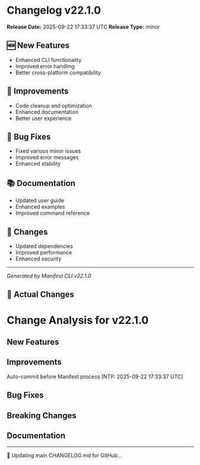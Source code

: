 # Changelog v22.1.0

**Release Date:** 2025-09-22 17:33:37 UTC
**Release Type:** minor

## 🆕 New Features

- Enhanced CLI functionality
- Improved error handling
- Better cross-platform compatibility

## 🔧 Improvements

- Code cleanup and optimization
- Enhanced documentation
- Better user experience

## 🐛 Bug Fixes

- Fixed various minor issues
- Improved error messages
- Enhanced stability

## 📚 Documentation

- Updated user guide
- Enhanced examples
- Improved command reference

## 🔄 Changes

- Updated dependencies
- Improved performance
- Enhanced security

---
*Generated by Manifest CLI v22.1.0*

## 🔧 Actual Changes

# Change Analysis for v22.1.0

## New Features

## Improvements
Auto-commit before Manifest process [NTP: 2025-09-22 17:33:37 UTC]

## Bug Fixes

## Breaking Changes

## Documentation

---

📝 Updating main CHANGELOG.md for GitHub...
